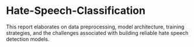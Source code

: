 # Hate-Speech-Classification
This report elaborates on data preprocessing, model architecture, training strategies, and the challenges associated with building reliable hate speech detection models.
